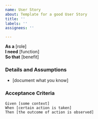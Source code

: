 ```yaml
---
name: User Story
about: Template for a good User Story
title: ''
labels: ''
assignees: ''

---
```


**As a** [role]  
**I need** [function]  
**So that** [benefit]  
   
### Details and Assumptions
* [document what you know]
   
### Acceptance Criteria  
   
```Gherkin
Given [some context]
When [certain action is taken]
Then [the outcome of action is observed]
```
